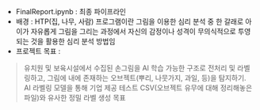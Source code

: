 - FinalReport.ipynb : 최종 파이프라인
- 배경 : HTP(집, 나무, 사람) 프로그램이란 그림을 이용한 심리 분석 중 한 갈래로 아이가 자유롭게 그림을 그리는 과정에서 자신의 감정이나 성격이 무의식적으로 투영되는 것을 활용한 심리 분석 방법임
- 프로젝트 목표 : 
> 유치원 및 보육시설에서 수집된 손그림을 AI 학습 가능한 구조로 전처리 및 라벨링하고, 그림에 내에 존재하는 오브젝트(뿌리, 나뭇가지, 과일, 등)을 탐지하기.
> AI 라벨링 모델을 통해 기업 제공 테스트 CSV(오브젝트 유무에 대해 정리해놓은 파일)와 유사한 정밀 라벨 생성 목표
